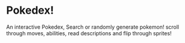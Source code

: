 # Pokedex!


An interactive Pokedex, Search or randomly generate pokemon! scroll through moves, abilities, read descriptions and flip through sprites!
